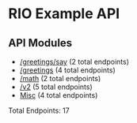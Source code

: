 # RIO Example API

## API Modules
- [/greetings/say](Public-API-Modules/greetings-say-API.md) (2 total endpoints)
- [/greetings](Public-API-Modules/greetings-API.md) (4 total endpoints)
- [/math](Public-API-Modules/math-API.md) (2 total endpoints)
- [/v2](Public-API-Modules/v2-API.md) (5 total endpoints)
- [Misc](Public-API-Modules/Misc-API.md) (4 total endpoints)

Total Endpoints: 17
